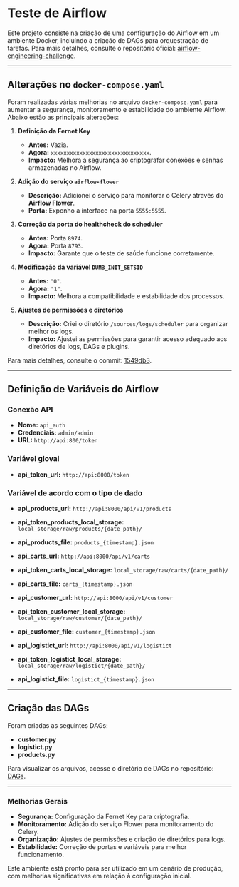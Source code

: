 # Teste de Airflow

Este projeto consiste na criação de uma configuração do Airflow em um ambiente Docker, incluindo a criação de DAGs para orquestração de tarefas. Para mais detalhes, consulte o repositório oficial: [airflow-engineering-challenge](https://github.com/claudioviniciuso/airflow-engineering-challenge).

---

## Alterações no `docker-compose.yaml`

Foram realizadas várias melhorias no arquivo `docker-compose.yaml` para aumentar a segurança, monitoramento e estabilidade do ambiente Airflow. Abaixo estão as principais alterações:

1. **Definição da Fernet Key**  
   - **Antes:** Vazia.  
   - **Agora:** `xxxxxxxxxxxxxxxxxxxxxxxxxxxxxxx`.  
   - **Impacto:** Melhora a segurança ao criptografar conexões e senhas armazenadas no Airflow.

2. **Adição do serviço `airflow-flower`**  
   - **Descrição:** Adicionei o serviço para monitorar o Celery através do **Airflow Flower**.  
   - **Porta:** Exponho a interface na porta `5555:5555`.

3. **Correção da porta do healthcheck do scheduler**  
   - **Antes:** Porta `8974`.  
   - **Agora:** Porta `8793`.  
   - **Impacto:** Garante que o teste de saúde funcione corretamente.

4. **Modificação da variável `DUMB_INIT_SETSID`**  
   - **Antes:** `"0"`.  
   - **Agora:** `"1"`.  
   - **Impacto:** Melhora a compatibilidade e estabilidade dos processos.

5. **Ajustes de permissões e diretórios**  
   - **Descrição:** Criei o diretório `/sources/logs/scheduler` para organizar melhor os logs.  
   - **Impacto:** Ajustei as permissões para garantir acesso adequado aos diretórios de logs, DAGs e plugins.

Para mais detalhes, consulte o commit: [1549db3](https://github.com/crebollobr/airflow-engineering-challenge/commit/1549db315402739ff4d3f6d25102a3219319fc42).

---

## Definição de Variáveis do Airflow

### Conexão API
- **Nome:** `api_auth`  
- **Credenciais:** `admin/admin`  
- **URL:** `http://api:800/token`

### Variável gloval
- **api_token_url:** `http://api:8000/token`
### Variável de acordo com o tipo de dado  
- **api_products_url:** `http://api:8000/api/v1/products`
- **api_token_products_local_storage:** `local_storage/raw/products/{date_path}/`  
- **api_products_file:** `products_{timestamp}.json`

- **api_carts_url:** `http://api:8000/api/v1/carts`  
- **api_token_carts_local_storage:** `local_storage/raw/carts/{date_path}/`  
- **api_carts_file:** `carts_{timestamp}.json`

- **api_customer_url:** `http://api:8000/api/v1/customer`  
- **api_token_customer_local_storage:** `local_storage/raw/customer/{date_path}/`  
- **api_customer_file:** `customer_{timestamp}.json`

- **api_logistict_url:** `http://api:8000/api/v1/logistict`  
- **api_token_logistict_local_storage:** `local_storage/raw/logistict/{date_path}/`  
- **api_logistict_file:** `logistict_{timestamp}.json`

---

## Criação das DAGs

Foram criadas as seguintes DAGs:
- **customer.py**  
- **logistict.py**  
- **products.py**

Para visualizar os arquivos, acesse o diretório de DAGs no repositório: [DAGs](https://github.com/crebollobr/airflow-engineering-challenge/tree/main/DAGS).

---

### Melhorias Gerais
- **Segurança:** Configuração da Fernet Key para criptografia.  
- **Monitoramento:** Adição do serviço Flower para monitoramento do Celery.  
- **Organização:** Ajustes de permissões e criação de diretórios para logs.  
- **Estabilidade:** Correção de portas e variáveis para melhor funcionamento.

Este ambiente está pronto para ser utilizado em um cenário de produção, com melhorias significativas em relação à configuração inicial.
